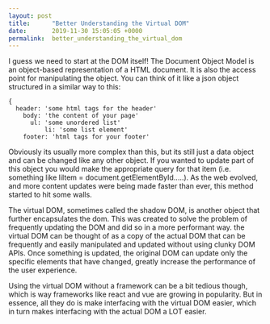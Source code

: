 ```yaml
---
layout: post
title:      "Better Understanding the Virtual DOM"
date:       2019-11-30 15:05:05 +0000
permalink:  better_understanding_the_virtual_dom
---
```



I guess we need to start at the DOM itself! The Document Object Model is an object-based representation of a HTML document. It is also the access point for manipulating the object. You can think of it like a json object structured in a similar way to this:
```
{
  header: 'some html tags for the header'
	body: 'the content of your page'
	  ul: 'some unordered list'
		  li: 'some list element'
	footer: 'html tags for your footer'
```
Obviously its usually more complex than this, but its still just a data object and can be changed like any other object. If you wanted to update part of this object you would make the appropriate query for that item (i.e. something like liItem = document.getElementById.....). As the web evolved, and more content updates were being made faster than ever, this method started to hit some walls. 

The virtual DOM, sometimes called the shadow DOM, is another object that further encapsulates the dom. This was created to solve the problem of frequently updating the DOM and did so in a more performant way. the virtual DOM can be thought of as a copy of the actual DOM that can be frequently and easily manipulated and updated without using clunky DOM APIs. Once something is updated, the original DOM can update only the specific elements that have changed, greatly increase the performance of the user experience. 

Using the virtual DOM without a framework can be a bit tedious though, which is way frameworks like react and vue are growing in popularity. But in essence, all  they do is make interfacing with the virtual DOM easier, which in turn makes interfacing with the actual DOM a LOT easier. 
